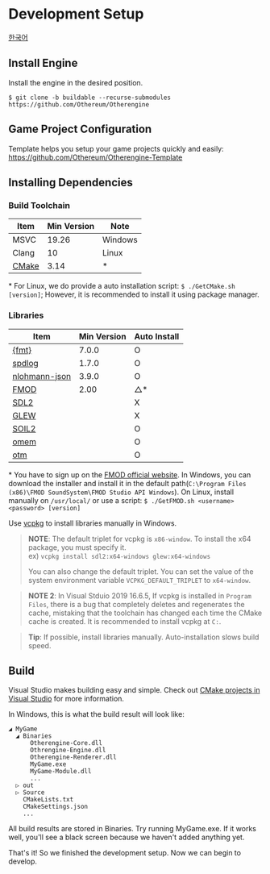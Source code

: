 # Development Setup

[한국어](../한국어/개발%20셋업.md)

## Install Engine

Install the engine in the desired position.

```shell
$ git clone -b buildable --recurse-submodules https://github.com/Othereum/Otherengine
```

## Game Project Configuration

Template helps you setup your game projects quickly and easily: <https://github.com/Othereum/Otherengine-Template>

## Installing Dependencies

### Build Toolchain

Item | Min Version | Note
--- | --- | ---
MSVC | 19.26 | Windows
Clang | 10 | Linux
[CMake](https://cmake.org/download) | 3.14 | \*

\* For Linux, we do provide a auto installation script: `$ ./GetCMake.sh [version]`; However, it is recommended to install it using package manager.

### Libraries

Item | Min Version | Auto Install
--- | --- | ---
[{fmt}](https://github.com/fmtlib/fmt) | 7.0.0 | O
[spdlog](https://github.com/gabime/spdlog) | 1.7.0 | O
[nlohmann-json](https://github.com/nlohmann/json) | 3.9.0 | O
[FMOD] | 2.00 | △\*
[SDL2](https://www.libsdl.org/download-2.0.php) | | X
[GLEW](https://github.com/nigels-com/glew) | | X
[SOIL2](https://github.com/SpartanJ/SOIL2) | | O
[omem](https://github.com/Othereum/omem) | | O
[otm](https://github.com/Othereum/otm) | | O

[FMOD]: https://www.fmod.com

\* You have to sign up on the [FMOD official website][FMOD]. In Windows, you can download the installer and install it in the default path(`C:\Program Files (x86)\FMOD SoundSystem\FMOD Studio API Windows`). On Linux, install manually on `/usr/local/` or use a script: `$ ./GetFMOD.sh <username> <password> [version]`

Use [vcpkg](https://github.com/microsoft/vcpkg) to install libraries manually in Windows.

> **NOTE**: The default triplet for vcpkg is `x86-window`. To install the x64 package, you must specify it.  
> ex) `vcpkg install sdl2:x64-windows glew:x64-windows`
>
> You can also change the default triplet. You can set the value of the system environment variable `VCPKG_DEFAULT_TRIPLET` to `x64-window`.

> **NOTE 2**: In Visual Stduio 2019 16.6.5, If vcpkg is installed in `Program Files`, there is a bug that completely deletes and regenerates the cache, mistaking that the toolchain has changed each time the CMake cache is created. It is recommended to install vcpkg at `C:`.

> **Tip**: If possible, install libraries manually. Auto-installation slows build speed.

## Build

Visual Studio makes building easy and simple. Check out [CMake projects in Visual Studio](https://docs.microsoft.com/en-us/cpp/build/cmake-projects-in-visual-studio?view=vs-2019) for more information.

In Windows, this is what the build result will look like:

```text
◢ MyGame
  ◢ Binaries
      Otherengine-Core.dll
      Othrengine-Engine.dll
      Otherengine-Renderer.dll
      MyGame.exe
      MyGame-Module.dll
      ...
  ▷ out
  ▷ Source
    CMakeLists.txt
    CMakeSettings.json
    ...
```

All build results are stored in Binaries. Try running MyGame.exe. If it works well, you'll see a black screen because we haven't added anything yet.

That's it! So we finished the development setup. Now we can begin to develop.
